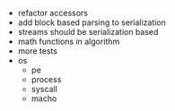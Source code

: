 - refactor accessors
- add block based parsing to serialization
- streams should be serialization based
- math functions in algorithm
- more tests
- os
    - pe
    - process
    - syscall
    - macho
